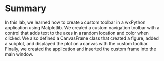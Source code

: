 # Summary

In this lab, we learned how to create a custom toolbar in a wxPython application using Matplotlib. We created a custom navigation toolbar with a control that adds text to the axes in a random location and color when clicked. We also defined a CanvasFrame class that created a figure, added a subplot, and displayed the plot on a canvas with the custom toolbar. Finally, we created the application and inserted the custom frame into the main window.
